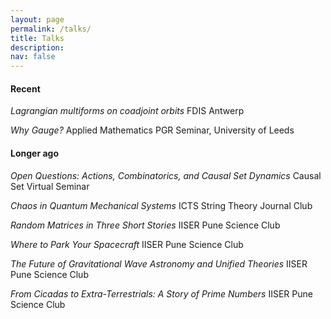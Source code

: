 ```yaml
---
layout: page
permalink: /talks/
title: Talks
description:
nav: false
---
```


<h4> Recent </h4>

*Lagrangian multiforms on coadjoint orbits*
FDIS Antwerp

*Why Gauge?*
Applied Mathematics PGR Seminar, University of Leeds

<h4> Longer ago </h4>

*Open Questions: Actions, Combinatorics, and Causal Set Dynamics*
Causal Set Virtual Seminar

*Chaos in Quantum Mechanical Systems*
ICTS String Theory Journal Club

*Random Matrices in Three Short Stories*
IISER Pune Science Club

*Where to Park Your Spacecraft*
IISER Pune Science Club

*The Future of Gravitational Wave Astronomy and Unified Theories*
IISER Pune Science Club

*From Cicadas to Extra-Terrestrials: A Story of Prime Numbers*
IISER Pune Science Club
